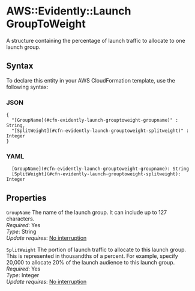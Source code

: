 # AWS::Evidently::Launch GroupToWeight<a name="aws-properties-evidently-launch-grouptoweight"></a>

A structure containing the percentage of launch traffic to allocate to one launch group\.

## Syntax<a name="aws-properties-evidently-launch-grouptoweight-syntax"></a>

To declare this entity in your AWS CloudFormation template, use the following syntax:

### JSON<a name="aws-properties-evidently-launch-grouptoweight-syntax.json"></a>

```
{
  "[GroupName](#cfn-evidently-launch-grouptoweight-groupname)" : String,
  "[SplitWeight](#cfn-evidently-launch-grouptoweight-splitweight)" : Integer
}
```

### YAML<a name="aws-properties-evidently-launch-grouptoweight-syntax.yaml"></a>

```
  [GroupName](#cfn-evidently-launch-grouptoweight-groupname): String
  [SplitWeight](#cfn-evidently-launch-grouptoweight-splitweight): Integer
```

## Properties<a name="aws-properties-evidently-launch-grouptoweight-properties"></a>

`GroupName` <a name="cfn-evidently-launch-grouptoweight-groupname"></a>
The name of the launch group\. It can include up to 127 characters\.  
_Required_: Yes  
_Type_: String  
_Update requires_: [No interruption](https://docs.aws.amazon.com/AWSCloudFormation/latest/UserGuide/using-cfn-updating-stacks-update-behaviors.html#update-no-interrupt)

`SplitWeight` <a name="cfn-evidently-launch-grouptoweight-splitweight"></a>
The portion of launch traffic to allocate to this launch group\.  
This is represented in thousandths of a percent\. For example, specify 20,000 to allocate 20% of the launch audience to this launch group\.  
_Required_: Yes  
_Type_: Integer  
_Update requires_: [No interruption](https://docs.aws.amazon.com/AWSCloudFormation/latest/UserGuide/using-cfn-updating-stacks-update-behaviors.html#update-no-interrupt)
